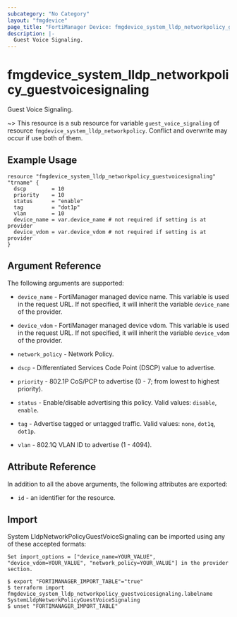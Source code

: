 ```yaml
---
subcategory: "No Category"
layout: "fmgdevice"
page_title: "FortiManager Device: fmgdevice_system_lldp_networkpolicy_guestvoicesignaling"
description: |-
  Guest Voice Signaling.
---
```


# fmgdevice_system_lldp_networkpolicy_guestvoicesignaling
Guest Voice Signaling.

~> This resource is a sub resource for variable `guest_voice_signaling` of resource `fmgdevice_system_lldp_networkpolicy`. Conflict and overwrite may occur if use both of them.



## Example Usage

```hcl
resource "fmgdevice_system_lldp_networkpolicy_guestvoicesignaling" "trname" {
  dscp        = 10
  priority    = 10
  status      = "enable"
  tag         = "dot1p"
  vlan        = 10
  device_name = var.device_name # not required if setting is at provider
  device_vdom = var.device_vdom # not required if setting is at provider
}
```

## Argument Reference


The following arguments are supported:

* `device_name` - FortiManager managed device name. This variable is used in the request URL. If not specified, it will inherit the variable `device_name` of the provider.
* `device_vdom` - FortiManager managed device vdom. This variable is used in the request URL. If not specified, it will inherit the variable `device_vdom` of the provider.
* `network_policy` - Network Policy.

* `dscp` - Differentiated Services Code Point (DSCP) value to advertise.
* `priority` - 802.1P CoS/PCP to advertise (0 - 7; from lowest to highest priority).
* `status` - Enable/disable advertising this policy. Valid values: `disable`, `enable`.

* `tag` - Advertise tagged or untagged traffic. Valid values: `none`, `dot1q`, `dot1p`.

* `vlan` - 802.1Q VLAN ID to advertise (1 - 4094).


## Attribute Reference

In addition to all the above arguments, the following attributes are exported:
* `id` - an identifier for the resource.

## Import

System LldpNetworkPolicyGuestVoiceSignaling can be imported using any of these accepted formats:
```
Set import_options = ["device_name=YOUR_VALUE", "device_vdom=YOUR_VALUE", "network_policy=YOUR_VALUE"] in the provider section.

$ export "FORTIMANAGER_IMPORT_TABLE"="true"
$ terraform import fmgdevice_system_lldp_networkpolicy_guestvoicesignaling.labelname SystemLldpNetworkPolicyGuestVoiceSignaling
$ unset "FORTIMANAGER_IMPORT_TABLE"
```

